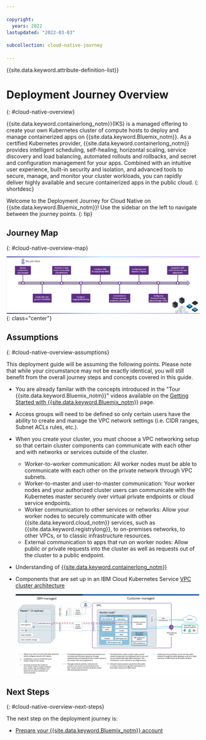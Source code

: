 ```yaml
---

copyright:
  years: 2022
lastupdated: "2022-03-03"

subcollection: cloud-native-journey

---
```


{{site.data.keyword.attribute-definition-list}}

# Deployment Journey Overview
{: #cloud-native-overview}

{{site.data.keyword.containerlong_notm}}(IKS) is a managed offering to create your own Kubernetes cluster of compute hosts to deploy and manage containerized apps on {{site.data.keyword.Bluemix_notm}}. As a certified Kubernetes provider, {{site.data.keyword.containerlong_notm}} provides intelligent scheduling, self-healing, horizontal scaling, service discovery and load balancing, automated rollouts and rollbacks, and secret and configuration management for your apps. Combined with an intuitive user experience, built-in security and isolation, and advanced tools to secure, manage, and monitor your cluster workloads, you can rapidly deliver highly available and secure containerized apps in the public cloud.
{: shortdesc}

Welcome to the Deployment Journey for Cloud Native on {{site.data.keyword.Bluemix_notm}}! Use the sidebar on the left to navigate between the journey points.
{: tip}

## Journey Map
{: #cloud-native-overview-map}

![Architecture](images/overview/journey-map.png){: class="center"}

## Assumptions
{: #cloud-native-overview-assumptions}

This deployment guide will be assuming the following points. Please note that while your circumstance may not be exactly identical, you will still benefit from the overall journey steps and concepts covered in this guide.

- You are already familar with the concepts introduced in the "Tour {{site.data.keyword.Bluemix_notm}}" videos available on the [Getting Started with {{site.data.keyword.Bluemix_notm}}](https://{DomainName}/cloud/get-started)  page.

- Access groups will need to be defined so only certain users have the ability to create and manage the VPC network settings (i.e. CIDR ranges, Subnet ACLs rules, etc.).

- When you create your cluster, you must choose a VPC networking setup so that certain cluster components can communicate with each other and with networks or services outside of the cluster.

  * Worker-to-worker communication: All worker nodes must be able to communicate with each other on the private network through VPC subnets.
  * Worker-to-master and user-to-master communication: Your worker nodes and your authorized cluster users can communicate with the Kubernetes master securely over virtual private endpoints or cloud service endpoints.
  * Worker communication to other services or networks: Allow your worker nodes to securely communicate with other {{site.data.keyword.cloud_notm}} services, such as {{site.data.keyword.registrylong}}, to on-premises networks, to other VPCs, or to classic infrastructure resources.
  * External communication to apps that run on worker nodes: Allow public or private requests into the cluster as well as requests out of the cluster to a public endpoint.

- Understanding of [{{site.data.keyword.containerlong_notm}}](https://{DomainName}/docs/containers?topic=containers-iks-overview#service-concepts)

- Components that are set up in an IBM Cloud Kubernetes Service [VPC cluster architecture](https://{DomainName}/docs/containers?topic=containers-service-arch#architecture_vpc)

  ![IKS on VPC](images/overview/cs_org_ov_vpc.png)

## Next Steps
{: #cloud-native-overview-next-steps}

The next step on the deployment journey is:
* [Prepare your {{site.data.keyword.Bluemix_notm}} account](/docs/cloud-native-journey?topic=cloud-native-journey-cloud-native-prepare-account)



